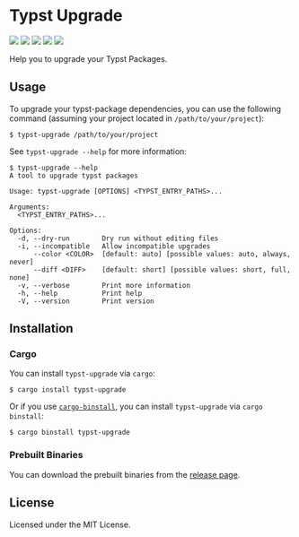 # Typst Upgrade

[![](https://img.shields.io/crates/v/typst-upgrade
)](https://crates.io/crates/typst-upgrade) [![](https://img.shields.io/crates/d/typst-upgrade)](https://crates.io/crates/typst-upgrade) [![](https://img.shields.io/github/license/Coekjan/typst-upgrade
)](https://github.com/Coekjan/typst-upgrade) [![](https://github.com/Coekjan/typst-upgrade/actions/workflows/ci.yml/badge.svg)](https://github.com/Coekjan/typst-upgrade) [![](https://codecov.io/gh/Coekjan/typst-upgrade/graph/badge.svg?token=NV9EOPC4SR)](https://codecov.io/gh/Coekjan/typst-upgrade)

Help you to upgrade your Typst Packages.

## Usage

To upgrade your typst-package dependencies, you can use the following command (assuming your project located in `/path/to/your/project`):

```console
$ typst-upgrade /path/to/your/project
```

See `typst-upgrade --help` for more information:

```console
$ typst-upgrade --help
A tool to upgrade typst packages

Usage: typst-upgrade [OPTIONS] <TYPST_ENTRY_PATHS>...

Arguments:
  <TYPST_ENTRY_PATHS>...  

Options:
  -d, --dry-run        Dry run without editing files
  -i, --incompatible   Allow incompatible upgrades
      --color <COLOR>  [default: auto] [possible values: auto, always, never]
      --diff <DIFF>    [default: short] [possible values: short, full, none]
  -v, --verbose        Print more information
  -h, --help           Print help
  -V, --version        Print version
```

## Installation

### Cargo

You can install `typst-upgrade` via `cargo`:

```console
$ cargo install typst-upgrade
```

Or if you use [`cargo-binstall`](https://github.com/cargo-bins/cargo-binstall), you can install `typst-upgrade` via `cargo binstall`:

```console
$ cargo binstall typst-upgrade
```

### Prebuilt Binaries

You can download the prebuilt binaries from the [release page](https://github.com/Coekjan/typst-upgrade/releases).

## License

Licensed under the MIT License.
